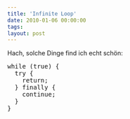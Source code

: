 ```yaml
---
title: 'Infinite Loop'
date: 2010-01-06 00:00:00 
tags: 
layout: post
---
```

<p>Hach, solche Dinge find ich echt sch&ouml;n:</p>

<pre class="brush: java">while (true) {
  try {
    return;
  } finally {
    continue;
  }
}</pre>
